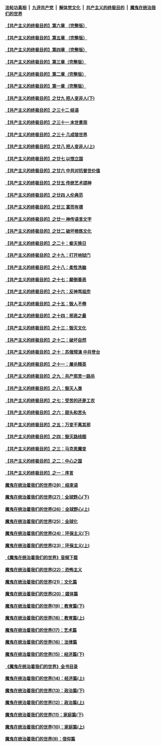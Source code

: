 ####  [法轮功真相](../../../../basic/blob/master/README.md?t=05060901) &nbsp;|&nbsp; [九评共产党](../../../../9ping.md/blob/master/README.md?t=05060901) &nbsp;|&nbsp; [解体党文化](../../../../jtdwh.md/blob/master/README.md?t=05060901)  &nbsp;|&nbsp; [共产主义的终极目的](../../../../gczydzjmd.md/blob/master/README.md?t=05060901) &nbsp;|&nbsp; [魔鬼在统治我们的世界](../../../../mgztzwmdsj.md/blob/master/README.md?t=05060901) 

#### [【共产主义的终极目的】第六章 （完整版）](../pages/nsc422/n11428913.md?t=05060901) 

#### [【共产主义的终极目的】第五章 （完整版）](../pages/nsc422/n11428912.md?t=05060901) 

#### [【共产主义的终极目的】第四章 （完整版）](../pages/nsc422/n11428907.md?t=05060901) 

#### [【共产主义的终极目的】第三章（完整版）](../pages/nsc422/n11428848.md?t=05060901) 

#### [【共产主义的终极目的】第二章（完整版）](../pages/nsc422/n11428831.md?t=05060901) 

#### [【共产主义的终极目的】第一章（完整版）](../pages/nsc422/n11417651.md?t=05060901) 

#### [【共产主义的终极目的】之廿九 把人变非人(下)](../pages/nsc422/n11344140.md?t=05060901) 

#### [【共产主义的终极目的】之三十二 结语](../pages/nsc422/n11360535.md?t=05060901) 

#### [【共产主义的终极目的】之三十一 末世景观](../pages/nsc422/n11351129.md?t=05060901) 

#### [【共产主义的终极目的】之三十 几成狼世界](../pages/nsc422/n11348280.md?t=05060901) 

#### [【共产主义的终极目的】之廿八 把人变非人(上)](../pages/nsc422/n11340492.md?t=05060901) 

#### [【共产主义的终极目的】之廿七 以恨立国](../pages/nsc422/n11336944.md?t=05060901) 

#### [【共产主义的终极目的】之廿六 中共对抗普世价值](../pages/nsc422/n11324785.md?t=05060901) 

#### [【共产主义的终极目的】之廿五 传统艺术颂神](../pages/nsc422/n11296396.md?t=05060901) 

#### [【共产主义的终极目的】之廿四 人伦典范](../pages/nsc422/n11296397.md?t=05060901) 

#### [【共产主义的终极目的】之廿三 富而有德](../pages/nsc422/n11283598.md?t=05060901) 

#### [【共产主义的终极目的】之廿一 神传语言文字](../pages/nsc422/n11263265.md?t=05060901) 

#### [【共产主义的终极目的】之廿二 破坏修炼文化](../pages/nsc422/n11245728.md?t=05060901) 

#### [【共产主义的终极目的】之二十：偷天换日](../pages/nsc422/n11238846.md?t=05060901) 

#### [【共产主义的终极目的】之十九：打开地狱门](../pages/nsc422/n11206376.md?t=05060901) 

#### [【共产主义的终极目的】之十八：柔性洗脑](../pages/nsc422/n11199994.md?t=05060901) 

#### [【共产主义的终极目的】之十七：颠倒善恶](../pages/nsc422/n11179782.md?t=05060901) 

#### [【共产主义的终极目的】之十六：反神骂祖宗](../pages/nsc422/n11166798.md?t=05060901) 

#### [【共产主义的终极目的】之十五：毁人不倦](../pages/nsc422/n11166792.md?t=05060901) 

#### [【共产主义的终极目的】之十四：邪恶之最](../pages/nsc422/n11150249.md?t=05060901) 

#### [【共产主义的终极目的】之十三：毁灭文化](../pages/nsc422/n11135227.md?t=05060901) 

#### [【共产主义的终极目的】之十二：破坏自然](../pages/nsc422/n11135214.md?t=05060901) 

#### [【共产主义的终极目的】之十：苏俄预演 中共登台](../pages/nsc422/n11118424.md?t=05060901) 

#### [【共产主义的终极目的】之十一：屠杀精英](../pages/nsc422/n11118442.md?t=05060901) 

#### [【共产主义的终极目的】之九：共产邪灵一路杀](../pages/nsc422/n11114139.md?t=05060901) 

#### [【共产主义的终极目的】之八：毁灭人类](../pages/nsc422/n11108503.md?t=05060901) 

#### [【共产主义的终极目的】之七：受苦的还是工农](../pages/nsc422/n11101809.md?t=05060901) 

#### [【共产主义的终极目的】之六：甜头和苦头](../pages/nsc422/n11096971.md?t=05060901) 

#### [【共产主义的终极目的】之五：万变不离其邪](../pages/nsc422/n11091285.md?t=05060901) 

#### [【共产主义的终极目的】之四：毁灭路线图](../pages/nsc422/n11086284.md?t=05060901) 

#### [【共产主义的终极目的】之三：马克思魔变](../pages/nsc422/n11061941.md?t=05060901) 

#### [【共产主义的终极目的】之二：中心之国](../pages/nsc422/n11047728.md?t=05060901) 

#### [【共产主义的终极目的】之一：序言](../pages/nsc422/n11086077.md?t=05060901) 

#### [魔鬼在统治着我们的世界(28)：结束语](../pages/nsc422/n10936246.md?t=05060901) 

#### [魔鬼在统治着我们的世界(27)：全球野心(下)](../pages/nsc422/n10928319.md?t=05060901) 

#### [魔鬼在统治着我们的世界(26)：全球野心(上)](../pages/nsc422/n10900318.md?t=05060901) 

#### [魔鬼在统治着我们的世界(25)：全球化](../pages/nsc422/n10788205.md?t=05060901) 

#### [魔鬼在统治着我们的世界(24)：环保主义(下)](../pages/nsc422/n10695307.md?t=05060901) 

#### [魔鬼在统治着我们的世界(23)：环保主义(上)](../pages/nsc422/n10688613.md?t=05060901) 

#### [《魔鬼在统治着我们的世界》音频下载](../pages/nsc422/n10635553.md?t=05060901) 

#### [魔鬼在统治着我们的世界(22)：恐怖主义](../pages/nsc422/n10614727.md?t=05060901) 

#### [魔鬼在统治着我们的世界(21)：文化篇](../pages/nsc422/n10597706.md?t=05060901) 

#### [魔鬼在统治着我们的世界(20)：媒体篇](../pages/nsc422/n10586579.md?t=05060901) 

#### [魔鬼在统治着我们的世界(19)：教育篇(下)](../pages/nsc422/n10564808.md?t=05060901) 

#### [魔鬼在统治着我们的世界(18)：教育篇(上)](../pages/nsc422/n10526970.md?t=05060901) 

#### [魔鬼在统治着我们的世界(17)：艺术篇](../pages/nsc422/n10499093.md?t=05060901) 

#### [魔鬼在统治着我们的世界(16)：法律篇](../pages/nsc422/n10485969.md?t=05060901) 

#### [魔鬼在统治着我们的世界(15)：经济篇(下)](../pages/nsc422/n10469975.md?t=05060901) 

#### [《魔鬼在统治着我们的世界》全书目录](../pages/nsc422/n10464261.md?t=05060901) 

#### [魔鬼在统治着我们的世界(14)：经济篇(上)](../pages/nsc422/n10457370.md?t=05060901) 

#### [魔鬼在统治着我们的世界(13)：政治篇(下)](../pages/nsc422/n10448270.md?t=05060901) 

#### [魔鬼在统治着我们的世界(12)：政治篇(上)](../pages/nsc422/n10444576.md?t=05060901) 

#### [魔鬼在统治着我们的世界(11)：家庭篇(下)](../pages/nsc422/n10440961.md?t=05060901) 

#### [魔鬼在统治着我们的世界(10)：家庭篇(上)](../pages/nsc422/n10435448.md?t=05060901) 

#### [魔鬼在统治着我们的世界(9)：信仰篇](../pages/nsc422/n10432159.md?t=05060901) 

